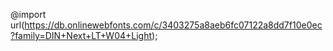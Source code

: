  @import url(https://db.onlinewebfonts.com/c/3403275a8aeb6fc07122a8dd7f10e0ec?family=DIN+Next+LT+W04+Light); 
